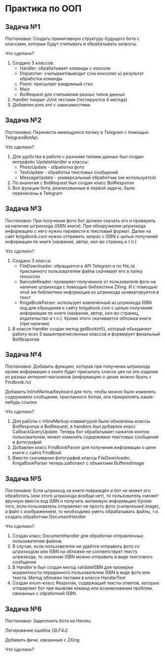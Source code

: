 # Практика по ООП
## Задача №1
*Постановка:*
Создать примитивную структуру будущего бота с классами, которые будут считывать и обрабатывать запросы.

*Что сделано?*
1. Создано 5 классов:
	- Handler: обрабатывает команды с консоли 
	- Dispatcher: считывает/выводит c/на консоли(-ь) результат обработки команды 
	- Poem: присылает рандомный стих 
	- Main
	- BotRequest для считывания разных типов данных
2. Handler покрыт JUnit тестами (тестируются 4 метода)
3. Добавлен pom.xml с зависимостями
## Задача №2
*Постановка:*
Перенести имеющуюся логику в Telegram с помощью TelegramBotApi.

*Что сделано?*
1. Для удобства в работе с разными типами данных был создан интерфейс UpdateHandler и классы:
	- PhotoUpdate - обработка фото
	- TextUpdate - обработка текстовых сообщений
	- MessageUpdate - универсальный обработчик (не используется)
2. По аналогии с BotRequest был создан класс BotResponse
3. Все функции бота, реализованные в первой задаче, были перенесены в Telegram
## Задача №3
*Постановка:*
При получении фото бот должен скачать его и проверить на наличие штрихкода (ISBN книги). При обнаружении штрихкода информацию с него нужно перевести в текстовый формат. Далее на сайт knigabook.com нужно отправить запрос с ISBN с целью получения информации по книге (название, автор, кол-во страниц и т.п.)

*Что сделано?*
1. Создано 3 класса:
	- FileDownloader: обращается к API Telegram и по file_id присланного пользователем файла скачивает его в папку resources
	- BarcodeReader: проверяет полученное от пользователя фото на наличие штрихкода с помощью библиотеки ZXing. И с помощью этой же библиотеки информация из штрихкода конвертируется в текст
	- KnigaBookParser: использует извлечённый из штрихкода ISBN код для обращения к сайту knigabook.com с целью получения информации по книге (название, автор, кол-во страниц, издательство и т.п.). Кроме этого скачивается обложка книги (при наличии) 
2. В классе Handler создан метод getBookInf(), который объединяет работу всех 3 вышеперечисленных классов и формирует финальный BotResponse
## Задача №4
*Постановка:*
Добавить функцию, которая при получении штрихкода кроме информации о книге будет присылать список цен на это издание из разных интернет-магазинов (информацию о ценах можно брать с Findbook.ru)

Добавить InlineMarkupKeyboard для того, чтобы можно было изменять содержимое сообщения, присланного ботом, или прикреплять какие-нибудь ссылки 

*Что сделано?*

1. Для работы с InlineMarkup клавиатурой были обновлены классы BotResponse и BotRequest, в handlers был добавлен класс CallbackQueryUpdate. Теперь бот обрабатывает нажатия кнопок пользователем, может изменять содержимое текстовых сообщений и фотографий 
2. Добавлен класс FindBookParser для получения информации о цене книги с сайта FindBook
3. Вместо скачивания фотографий классы FileDownloader, KnigaBookParser теперь работают с объектами BufferedImage

## Задача №5
*Постановка:*
Если штрихкод на книге повреждён и бот не может его обработать (или этого штрихкода вообще нет), то пользователь сможет вручную ввести код ISBN и получить желаемую информацию
Кроме того, если пользователь отправляет не просто фото (compressed image), а файл с изображением, то необходимо уметь обрабатывать файлы, т.е. создать обработчик DocumentHandler

*Что сделано?*

1. Создан класс DocumentHandler для обработки отправленных пользователем файлов
2. В случае, если пользователю не удаётся отправить фото со штрихкодом или ISBN на обложке не соответствует тексту штрихкода, то значение ISBN можно отправить в виде текстового сообщения
3. В Handler'е был создан метод validateISBN для проверки корректности переданного пользователем ISBN в виде фото или текста. Метод обложен тестами в классе HandlerTest
4. Создан enum-класс Response, содержащий тексты ответов, которые отправляет бот при вызвове команд или возникновении проблем, связанных с обработкой ISBN

## Задача №6
*Постановка:*
Задеплоить бота на Heroku

Логирование ошибок (SLF4J)

Добавить фичи, связанные с ZXing

*Что сделано?*
